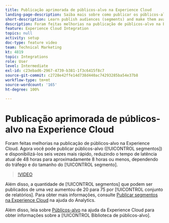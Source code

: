 ```yaml
---
title: Publicação aprimorada de públicos-alvo na Experience Cloud
landing-page-description: Saiba mais sobre como publicar os públicos-alvo (segmentos) e torná-los disponíveis mais rápido do que nunca.
short-description: Learn publish audiences (segments) and make them available faster than ever.
description: Foram feitas melhorias na publicação de públicos-alvo na Experience Cloud. Agora você pode publicar públicos (segmentos) e disponibilizá-los seis vezes mais rápido, reduzindo o tempo de latência atual de 48 horas para aproximadamente 8 horas ou menos, dependendo do tráfego e do tamanho do segmento.
feature: Experience Cloud Integration
topics: null
activity: setup
doc-type: feature video
team: Technical Marketing
kt: 4819
topic: Integrations
role: User
level: Intermediate
exl-id: c23ebad6-2967-4739-b381-1f3c6415f8c7
source-git-commit: c2728e42ffe14d738d440ac74293285ba54e37b8
workflow-type: tm+mt
source-wordcount: '165'
ht-degree: 100%

---
```


# Publicação aprimorada de públicos-alvo na Experience Cloud

Foram feitas melhorias na publicação de públicos-alvo na Experience Cloud. Agora você pode publicar públicos-alvo ([!UICONTROL segmentos]) e disponibilizá-los seis vezes mais rápido, reduzindo o tempo de latência atual de 48 horas para aproximadamente 8 horas ou menos, dependendo do tráfego e do tamanho do [!UICONTROL segmento].

>[!VIDEO](https://video.tv.adobe.com/v/32842/?quality=12&learn=on)

Além disso, a quantidade de [!UICONTROL segmentos] que podem ser publicados de uma vez aumentou de 20 para 75 por [!UICONTROL conjunto de relatórios].
Para obter mais informações, consulte [Publicar segmentos na Experience Cloud](https://experienceleague.adobe.com/docs/analytics/components/segmentation/segmentation-workflow/seg-publish.html?lang=pt-BR) na ajuda do Analytics.

Além disso, leia sobre [Públicos-alvo](https://experienceleague.adobe.com/docs/core-services/interface/audiences/audience-library.html?lang=pt-BR) na ajuda da Experience Cloud para obter informações sobre a [!UICONTROL Biblioteca de públicos-alvo].
